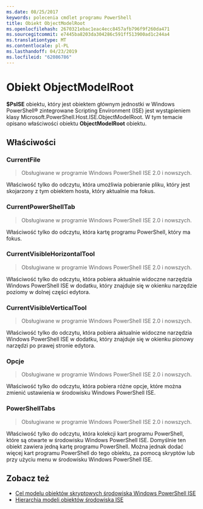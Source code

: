 ```yaml
---
ms.date: 08/25/2017
keywords: polecenia cmdlet programu PowerShell
title: Obiekt ObjectModelRoot
ms.openlocfilehash: 2670321ebac1eac4ecc8457afb796f9f260da471
ms.sourcegitcommit: e7445ba8203da304286c591ff513900ad1c244a4
ms.translationtype: MT
ms.contentlocale: pl-PL
ms.lasthandoff: 04/23/2019
ms.locfileid: "62086786"
---
```

# <a name="the-objectmodelroot-object"></a>Obiekt ObjectModelRoot

**$PsISE** obiektu, który jest obiektem głównym jednostki w Windows PowerShell® zintegrowane Scripting Environment (ISE) jest wystąpieniem klasy Microsoft.PowerShell.Host.ISE.ObjectModelRoot.
W tym temacie opisano właściwości obiektu **ObjectModelRoot** obiektu.

## <a name="properties"></a>Właściwości

### <a name="currentfile"></a>CurrentFile

> Obsługiwane w programie Windows PowerShell ISE 2.0 i nowszych.

Właściwość tylko do odczytu, która umożliwia pobieranie pliku, który jest skojarzony z tym obiektem hosta, który aktualnie ma fokus.

### <a name="currentpowershelltab"></a>CurrentPowerShellTab

> Obsługiwane w programie Windows PowerShell ISE 2.0 i nowszych.

Właściwość tylko do odczytu, która kartę programu PowerShell, który ma fokus.

### <a name="currentvisiblehorizontaltool"></a>CurrentVisibleHorizontalTool

> Obsługiwane w programie Windows PowerShell ISE 2.0 i nowszych.

Właściwość tylko do odczytu, która pobiera aktualnie widoczne narzędzia Windows PowerShell ISE w dodatku, który znajduje się w okienku narzędzie poziomy w dolnej części edytora.

### <a name="currentvisibleverticaltool"></a>CurrentVisibleVerticalTool

> Obsługiwane w programie Windows PowerShell ISE 2.0 i nowszych.

Właściwość tylko do odczytu, która pobiera aktualnie widoczne narzędzia Windows PowerShell ISE w dodatku, który znajduje się w okienku pionowy narzędzi po prawej stronie edytora.

### <a name="options"></a>Opcje

> Obsługiwane w programie Windows PowerShell ISE 2.0 i nowszych.

Właściwość tylko do odczytu, która pobiera różne opcje, które można zmienić ustawienia w środowisku Windows PowerShell ISE.

### <a name="powershelltabs"></a>PowerShellTabs

> Obsługiwane w programie Windows PowerShell ISE 2.0 i nowszych.

Właściwość tylko do odczytu, która kolekcji kart programu PowerShell, które są otwarte w środowisku Windows PowerShell ISE. Domyślnie ten obiekt zawiera jedną kartę programu PowerShell. Można jednak dodać więcej kart programu PowerShell do tego obiektu, za pomocą skryptów lub przy użyciu menu w środowisku Windows PowerShell ISE.

## <a name="see-also"></a>Zobacz też

- [Cel modelu obiektów skryptowych środowiska Windows PowerShell ISE](Purpose-of-the-Windows-PowerShell-ISE-Scripting-Object-Model.md)
- [Hierarchia modeli obiektów środowiska ISE](The-ISE-Object-Model-Hierarchy.md)